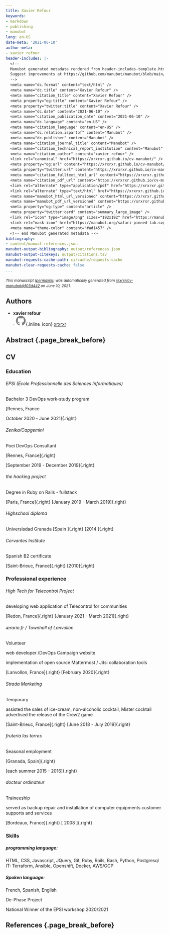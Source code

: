 ```yaml
---
title: Xavier Refour
keywords:
- markdown
- publishing
- manubot
lang: en-US
date-meta: '2021-06-10'
author-meta:
- xavier refour
header-includes: |-
  <!--
  Manubot generated metadata rendered from header-includes-template.html.
  Suggest improvements at https://github.com/manubot/manubot/blob/main/manubot/process/header-includes-template.html
  -->
  <meta name="dc.format" content="text/html" />
  <meta name="dc.title" content="Xavier Refour" />
  <meta name="citation_title" content="Xavier Refour" />
  <meta property="og:title" content="Xavier Refour" />
  <meta property="twitter:title" content="Xavier Refour" />
  <meta name="dc.date" content="2021-06-10" />
  <meta name="citation_publication_date" content="2021-06-10" />
  <meta name="dc.language" content="en-US" />
  <meta name="citation_language" content="en-US" />
  <meta name="dc.relation.ispartof" content="Manubot" />
  <meta name="dc.publisher" content="Manubot" />
  <meta name="citation_journal_title" content="Manubot" />
  <meta name="citation_technical_report_institution" content="Manubot" />
  <meta name="citation_author" content="xavier refour" />
  <link rel="canonical" href="https://xrxrxr.github.io/cv-manubot/" />
  <meta property="og:url" content="https://xrxrxr.github.io/cv-manubot/" />
  <meta property="twitter:url" content="https://xrxrxr.github.io/cv-manubot/" />
  <meta name="citation_fulltext_html_url" content="https://xrxrxr.github.io/cv-manubot/" />
  <meta name="citation_pdf_url" content="https://xrxrxr.github.io/cv-manubot/manuscript.pdf" />
  <link rel="alternate" type="application/pdf" href="https://xrxrxr.github.io/cv-manubot/manuscript.pdf" />
  <link rel="alternate" type="text/html" href="https://xrxrxr.github.io/cv-manubot/v/f03d442367e631adb9ecbe0ca8d37cf9dc366ce0/" />
  <meta name="manubot_html_url_versioned" content="https://xrxrxr.github.io/cv-manubot/v/f03d442367e631adb9ecbe0ca8d37cf9dc366ce0/" />
  <meta name="manubot_pdf_url_versioned" content="https://xrxrxr.github.io/cv-manubot/v/f03d442367e631adb9ecbe0ca8d37cf9dc366ce0/manuscript.pdf" />
  <meta property="og:type" content="article" />
  <meta property="twitter:card" content="summary_large_image" />
  <link rel="icon" type="image/png" sizes="192x192" href="https://manubot.org/favicon-192x192.png" />
  <link rel="mask-icon" href="https://manubot.org/safari-pinned-tab.svg" color="#ad1457" />
  <meta name="theme-color" content="#ad1457" />
  <!-- end Manubot generated metadata -->
bibliography:
- content/manual-references.json
manubot-output-bibliography: output/references.json
manubot-output-citekeys: output/citations.tsv
manubot-requests-cache-path: ci/cache/requests-cache
manubot-clear-requests-cache: false
...
```







<small><em>
This manuscript
([permalink](https://xrxrxr.github.io/cv-manubot/v/f03d442367e631adb9ecbe0ca8d37cf9dc366ce0/))
was automatically generated
from [xrxrxr/cv-manubot@f03d442](https://github.com/xrxrxr/cv-manubot/tree/f03d442367e631adb9ecbe0ca8d37cf9dc366ce0)
on June 10, 2021.
</em></small>

## Authors



+ **xavier refour**<br>
    · ![GitHub icon](images/github.svg){.inline_icon}
    [xrxrxr](https://github.com/xrxrxr)<br>
  <small>
  </small>



## Abstract {.page_break_before}




## CV

### Education

###### EPSI (École Professionnelle des Sciences Informatiques)

Bachelor 3 DevOps work-study program

[Rennes, France

October 2020 - June 2021]{.right}

###### Zenika/Capgemini

Poei DevOps Consultant

[Rennes, France]{.right}

[September 2019 - December 2019]{.right}

###### the hacking project

Degree in Ruby on Rails - fullstack

[Paris, France]{.right}
[January 2019 - March 2019]{.right}

###### Highschool diploma

Universisdad Granada
[Spain ]{.right}
[2014 ]{.right}

###### Cervantes Institute

Spanish B2 certificate

[Saint-Brieuc, France]{.right}
[2010]{.right}

### Professional experience

###### High Tech for Telecontrol Project

developing web application of Telecontrol for communities

[Redon, France]{.right}
[January 2021 - March 2021]{.right}

###### ærario.fr / Townhall of Lanvollon

Volunteer

web developer /DevOps Campaign website

implementation of open source Mattermost / Jitsi collaboration tools

[Lanvollon, France]{.right}
[February 2020]{.right}

###### Strada Marketing

Temporary

assisted the sales of ice-cream, non-alcoholic cocktail, Mister cocktail
advertised the release of the Crew2 game

[Saint-Brieuc, France]{.right}
[June 2018 - July 2019]{.right}

###### fruteria las torres

Seasonal employment

[Granada, Spain]{.right}

[each summer 2015 - 2016]{.right}

###### docteur ordinateur

Traineeship

served as backup
repair and installation of computer equipments
customer supports and services

[Bordeaux, France]{.right}
[ 2008 ]{.right}

### Skills

##### programming language:

HTML, CSS, Javascript, JQuery, Git, Ruby, Rails, Bash, Python, Postgresql
IT:
Terraform, Ansible, Openshift, Docker, AWS/GCP

##### Spoken language:

French, Spanish, English

De-Phase Project

National Winner of the EPSI workshop 2020/2021


## References {.page_break_before}

<!-- Explicitly insert bibliography here -->
<div id="refs"></div>
